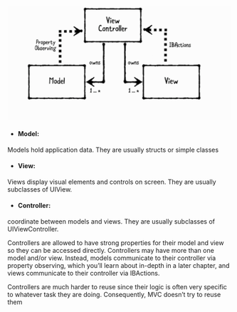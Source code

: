 ![alt text](https://github.com/FuzzyBuckBeak/DesignPatterns/blob/master/MVC%20Pattern/MVC%20Pattern/Contents/MVC.png?raw=true)

- #### Model:
Models hold application data. They are usually structs or simple classes

- #### View:
Views display visual elements and controls on screen. They are usually subclasses of UIView.

- #### Controller:
coordinate between models and views. They are usually subclasses of UIViewController.

Controllers are allowed to have strong properties for their model and view so they can be accessed directly. 
Controllers may have more than one model and/or view. Instead, models communicate to their controller via property observing, which you’ll learn about in-depth in a later chapter,
and views communicate to their controller via IBActions.

Controllers are much harder to reuse since their logic is often very specific to whatever task they are doing. 
Consequently, MVC doesn’t try to reuse them


